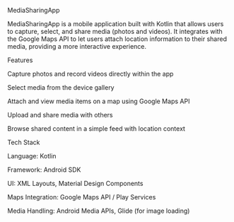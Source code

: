 MediaSharingApp

MediaSharingApp is a mobile application built with Kotlin that allows users to capture, select, and share media (photos and videos). It integrates with the Google Maps API to let users attach location information to their shared media, providing a more interactive experience.

Features

Capture photos and record videos directly within the app

Select media from the device gallery

Attach and view media items on a map using Google Maps API

Upload and share media with others

Browse shared content in a simple feed with location context

Tech Stack

 
Language: Kotlin

Framework: Android SDK

UI: XML Layouts, Material Design Components

Maps Integration: Google Maps API / Play Services

Media Handling: Android Media APIs, Glide (for image loading)
